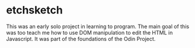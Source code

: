 # etchsketch

This was an early solo project in learning to program. The main goal of this was too teach me how to use DOM manipulation to edit the HTML in Javascript. It was part of the foundations of the Odin Project.
